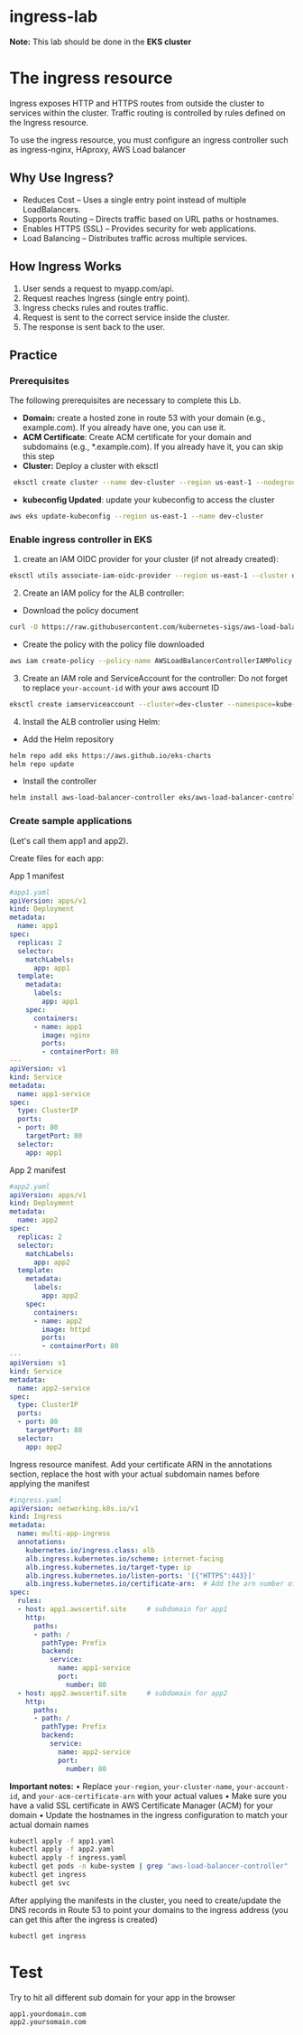 # ingress-lab
**Note:** This lab should be done in the **EKS cluster**
# The ingress resource
Ingress exposes HTTP and HTTPS routes from outside the cluster to services within the cluster. Traffic routing is controlled by rules defined on the Ingress resource.

To use the ingress resource, you must configure an ingress controller such as ingress-nginx, HAproxy, AWS Load balancer

## Why Use Ingress?
- Reduces Cost – Uses a single entry point instead of multiple LoadBalancers.
- Supports Routing – Directs traffic based on URL paths or hostnames.
- Enables HTTPS (SSL) – Provides security for web applications.
- Load Balancing – Distributes traffic across multiple services.

## How Ingress Works
1. User sends a request to myapp.com/api.
2. Request reaches Ingress (single entry point).
3. Ingress checks rules and routes traffic.
4. Request is sent to the correct service inside the cluster.
5. The response is sent back to the user.

## Practice

### Prerequisites
The following prerequisites are necessary to complete this Lb.
- **Domain:** create a hosted zone in route 53 with your domain (e.g., example.com). If you already have one, you can use it.
- **ACM Certificate**: Create ACM certificate for your domain and subdomains (e.g., *.example.com). If you already have it, you can skip this step
- **Cluster:** Deploy a cluster with eksctl
```bash
 eksctl create cluster --name dev-cluster --region us-east-1 --nodegroup-name dev-nodes --node-type t3.small --nodes 2 --nodes-min 1 --nodes-max 2
```
- **kubeconfig Updated**: update your kubeconfig to access the cluster
```bash
aws eks update-kubeconfig --region us-east-1 --name dev-cluster
```

### Enable ingress controller in EKS

1. create an IAM OIDC provider for your cluster (if not already created):
```bash
eksctl utils associate-iam-oidc-provider --region us-east-1 --cluster dev-cluster --approve
```
2. Create an IAM policy for the ALB controller:

- Download the policy document

```bash
curl -O https://raw.githubusercontent.com/kubernetes-sigs/aws-load-balancer-controller/v2.11.0/docs/install/iam_policy.json
```
- Create the policy with the policy file downloaded

```bash 
aws iam create-policy --policy-name AWSLoadBalancerControllerIAMPolicy --policy-document file://iam_policy.json
```

3. Create an IAM role and ServiceAccount for the controller: Do not forget to replace ``your-account-id`` with your aws account ID 
```bash
eksctl create iamserviceaccount --cluster=dev-cluster --namespace=kube-system --name=aws-load-balancer-controller --attach-policy-arn=arn:aws:iam::<your-account-id>:policy/AWSLoadBalancerControllerIAMPolicy --override-existing-serviceaccounts --region us-east-1 --approve
```

4. Install the ALB controller using Helm:

- Add the Helm repository
```bash
helm repo add eks https://aws.github.io/eks-charts
helm repo update
```

- Install the controller
```bash
helm install aws-load-balancer-controller eks/aws-load-balancer-controller --namespace kube-system --set clusterName=dev-cluster --set serviceAccount.create=false --set serviceAccount.name=aws-load-balancer-controller
```
### Create sample applications 

(Let's call them app1 and app2). 

Create files for each app:

App 1 manifest
```yaml
#app1.yaml 
apiVersion: apps/v1
kind: Deployment
metadata:
  name: app1
spec:
  replicas: 2
  selector:
    matchLabels:
      app: app1
  template:
    metadata:
      labels:
        app: app1
    spec:
      containers:
      - name: app1
        image: nginx
        ports:
        - containerPort: 80
---
apiVersion: v1
kind: Service
metadata:
  name: app1-service
spec:
  type: ClusterIP
  ports:
  - port: 80
    targetPort: 80
  selector:
    app: app1
```

App 2 manifest
```yaml
#app2.yaml
apiVersion: apps/v1
kind: Deployment
metadata:
  name: app2
spec:
  replicas: 2
  selector:
    matchLabels:
      app: app2
  template:
    metadata:
      labels:
        app: app2
    spec:
      containers:
      - name: app2
        image: httpd
        ports:
        - containerPort: 80
---
apiVersion: v1
kind: Service
metadata:
  name: app2-service
spec:
  type: ClusterIP
  ports:
  - port: 80
    targetPort: 80
  selector:
    app: app2
```
Ingress resource manifest. Add your certificate ARN in the annotations section, replace the host with your actual subdomain names before applying the manifest
```yaml
#ingress.yaml
apiVersion: networking.k8s.io/v1
kind: Ingress
metadata:
  name: multi-app-ingress
  annotations:
    kubernetes.io/ingress.class: alb
    alb.ingress.kubernetes.io/scheme: internet-facing
    alb.ingress.kubernetes.io/target-type: ip
    alb.ingress.kubernetes.io/listen-ports: '[{"HTTPS":443}]'
    alb.ingress.kubernetes.io/certificate-arn:  # Add the arn number of your ACM certification here
spec:
  rules:
  - host: app1.awscertif.site     # subdomain for app1 
    http:
      paths:
      - path: /
        pathType: Prefix
        backend:
          service:
            name: app1-service
            port:
              number: 80
  - host: app2.awscertif.site     # subdomain for app2 
    http:
      paths:
      - path: /
        pathType: Prefix
        backend:
          service:
            name: app2-service
            port:
              number: 80
```

**Important notes:**
•  Replace ``your-region``, ``your-cluster-name``, ``your-account-id``, and ``your-acm-certificate-arn`` with your actual values
•  Make sure you have a valid SSL certificate in AWS Certificate Manager (ACM) for your domain
•  Update the hostnames in the ingress configuration to match your actual domain names

```bash
kubectl apply -f app1.yaml 
kubectl apply -f app2.yaml 
kubectl apply -f ingress.yaml
kubectl get pods -n kube-system | grep "aws-load-balancer-controller"
kubectl get ingress
kubectl get svc
```
After applying the manifests in the cluster, you need to create/update the DNS records in Route 53 to point your domains to the ingress address (you can get this after the ingress is created)
```bash
kubectl get ingress
```
# Test 

Try to hit all different sub domain for your app in the browser
```bash
app1.yourdomain.com
app2.yoursomain.com 
